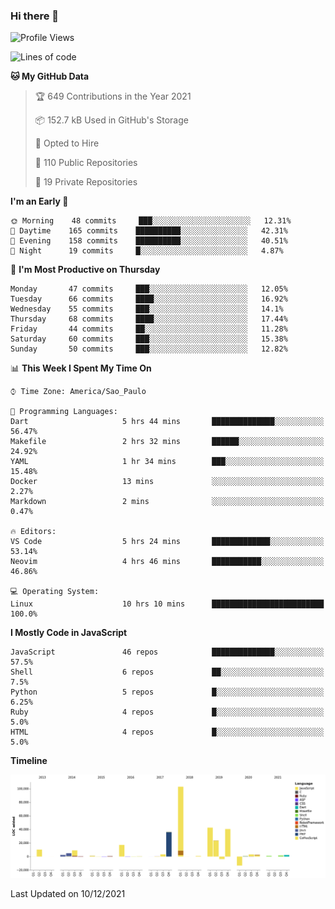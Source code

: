 ### Hi there 👋

<!--START_SECTION:waka-->
![Profile Views](http://img.shields.io/badge/Profile%20Views-18-blue)

![Lines of code](https://img.shields.io/badge/From%20Hello%20World%20I%27ve%20Written-294%20Thousand%20lines%20of%20code-blue)

**🐱 My GitHub Data** 

> 🏆 649 Contributions in the Year 2021
 > 
> 📦 152.7 kB Used in GitHub's Storage 
 > 
> 💼 Opted to Hire
 > 
> 📜 110 Public Repositories 
 > 
> 🔑 19 Private Repositories  
 > 
**I'm an Early 🐤** 

```text
🌞 Morning    48 commits     ███░░░░░░░░░░░░░░░░░░░░░░   12.31% 
🌆 Daytime    165 commits    ██████████░░░░░░░░░░░░░░░   42.31% 
🌃 Evening    158 commits    ██████████░░░░░░░░░░░░░░░   40.51% 
🌙 Night      19 commits     █░░░░░░░░░░░░░░░░░░░░░░░░   4.87%

```
📅 **I'm Most Productive on Thursday** 

```text
Monday       47 commits     ███░░░░░░░░░░░░░░░░░░░░░░   12.05% 
Tuesday      66 commits     ████░░░░░░░░░░░░░░░░░░░░░   16.92% 
Wednesday    55 commits     ███░░░░░░░░░░░░░░░░░░░░░░   14.1% 
Thursday     68 commits     ████░░░░░░░░░░░░░░░░░░░░░   17.44% 
Friday       44 commits     ██░░░░░░░░░░░░░░░░░░░░░░░   11.28% 
Saturday     60 commits     ███░░░░░░░░░░░░░░░░░░░░░░   15.38% 
Sunday       50 commits     ███░░░░░░░░░░░░░░░░░░░░░░   12.82%

```


📊 **This Week I Spent My Time On** 

```text
⌚︎ Time Zone: America/Sao_Paulo

💬 Programming Languages: 
Dart                     5 hrs 44 mins       ██████████████░░░░░░░░░░░   56.47% 
Makefile                 2 hrs 32 mins       ██████░░░░░░░░░░░░░░░░░░░   24.92% 
YAML                     1 hr 34 mins        ███░░░░░░░░░░░░░░░░░░░░░░   15.48% 
Docker                   13 mins             ░░░░░░░░░░░░░░░░░░░░░░░░░   2.27% 
Markdown                 2 mins              ░░░░░░░░░░░░░░░░░░░░░░░░░   0.47%

🔥 Editors: 
VS Code                  5 hrs 24 mins       █████████████░░░░░░░░░░░░   53.14% 
Neovim                   4 hrs 46 mins       ███████████░░░░░░░░░░░░░░   46.86%

💻 Operating System: 
Linux                    10 hrs 10 mins      █████████████████████████   100.0%

```

**I Mostly Code in JavaScript** 

```text
JavaScript               46 repos            ██████████████░░░░░░░░░░░   57.5% 
Shell                    6 repos             ██░░░░░░░░░░░░░░░░░░░░░░░   7.5% 
Python                   5 repos             █░░░░░░░░░░░░░░░░░░░░░░░░   6.25% 
Ruby                     4 repos             █░░░░░░░░░░░░░░░░░░░░░░░░   5.0% 
HTML                     4 repos             █░░░░░░░░░░░░░░░░░░░░░░░░   5.0%

```


**Timeline**

![Chart not found](https://raw.githubusercontent.com/jampow/jampow/master/charts/bar_graph.png) 


 Last Updated on 10/12/2021
<!--END_SECTION:waka-->
